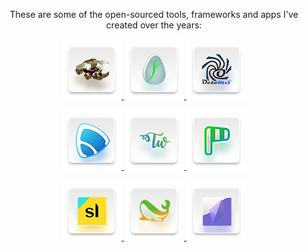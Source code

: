 <p align="center">
  These are some of the open-sourced tools, frameworks and apps I've created over the years:
</p>

<p align="center">
  <a href="https://github.com/markjivko/RPG">
    <img src="./img/96/icon-rpg.png"/>
  </a>
  <a href="https://github.com/markjivko/fervoare">
    <img src="./img/96/icon-fervoare.png"/>
  </a>
  <a href="https://github.com/markjivko/octoms">
    <img src="./img/96/icon-octoms.png"/>
  </a>
</p>
<p align="center">
  <a href="https://github.com/markjivko/fairplayer">
    <img src="./img/96/icon-fairplayer.png"/>
  </a>
  <a href="https://github.com/markjivko/themewarlock">
    <img src="./img/96/icon-themewarlock.png"/>
  </a>
  <a href="https://github.com/markjivko/wordpress-code-review">
    <img src="./img/96/icon-potrivit.png"/>
  </a>
</p>
<p align="center">
  <a href="https://github.com/markjivko/storyline">
    <img src="./img/96/icon-storyline.png"/>
  </a>
  <a href="https://github.com/markjivko/php-sandbox">
    <img src="./img/96/icon-php-sandbox.png"/>
  </a>
  <a href="https://github.com/markjivko/enjin-php-sdk">
    <img src="./img/96/icon-enjin-php-sdk.png"/>
  </a>
</p>
